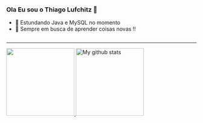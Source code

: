 ### Ola Eu sou o Thiago Lufchitz  👋

- 🌱 Estundando Java e MySQL no momento
- 💬 Sempre em busca de aprender coisas novas !!
<div>
  <img
<div>
  
---
    
<div>
  <a href = "https://github.com/ThiagoLufchitz">
  <img align="180em" height="180em" src ="https://github-readme-stats.vercel.app/api/top-langs/?username=ThiagoLufchitz&layout=compact&langs_count=16&theme=prussian"/>
  <img align="180em" height="180em" src="https://github-readme-streak-stats.herokuapp.com?user=ThiagoLufchitz&theme=prussian&date_format=M%20j%5B%2C%20Y%5D" alt="My github stats" />
<!--  <img height="180em" src = "https://github-readme-stats.vercel.app/api?username=ThiagoLufchitz&show_icons=true&theme=prussian&include_all_commits=true&count_private=true"/> -->
<div>


